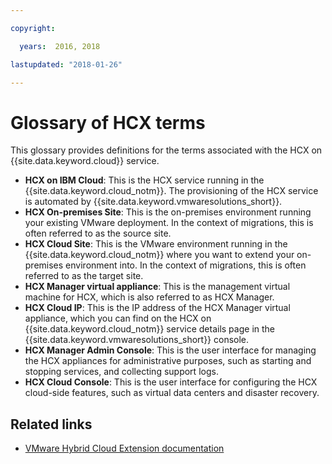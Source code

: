 ```yaml
---

copyright:

  years:  2016, 2018

lastupdated: "2018-01-26"

---
```


# Glossary of HCX terms

This glossary provides definitions for the terms associated with the HCX on {{site.data.keyword.cloud}} service.

* **HCX on IBM Cloud**: This is the HCX service running in the {{site.data.keyword.cloud_notm}}. The provisioning of the HCX service is automated by {{site.data.keyword.vmwaresolutions_short}}.
* **HCX On-premises Site**: This is the on-premises environment running your existing VMware deployment. In the context of migrations, this is often referred to as the source site.
* **HCX Cloud Site**: This is the VMware environment running in the {{site.data.keyword.cloud_notm}} where you want to extend your on-premises environment into. In the context of migrations, this is often referred to as the target site.
* **HCX Manager virtual appliance**: This is the management virtual machine for HCX, which is also referred to as HCX Manager.
* **HCX Cloud IP**: This is the IP address of the HCX Manager virtual appliance, which you can find on the HCX on {{site.data.keyword.cloud_notm}} service details page in the {{site.data.keyword.vmwaresolutions_short}} console.
* **HCX Manager Admin Console**: This is the user interface for managing the HCX appliances for administrative purposes, such as starting and stopping services, and collecting support logs.
* **HCX Cloud Console**: This is the user interface for configuring the HCX cloud-side features, such as virtual data centers and disaster recovery.

## Related links

* [VMware Hybrid Cloud Extension documentation](https://hcx.vmware.com/#vm-documentation)
